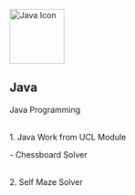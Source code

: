 <p align="left">
  <a href="http://github.com/jfdsr">
    <img src="https://cdn.iconscout.com/icon/free/png-256/java-23-225999.png" alt="Java Icon" width="96" height="96">
  </a>
  <h2 align="left">Java</h2>
  <p align="left">Java Programming</p>
  <br>1. Java Work from UCL Module
  <p><p>- Chessboard Solver</p></p>
  <br>2. Self Maze Solver
</p>

